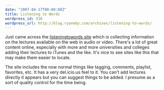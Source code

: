 ```yaml
---
date: "2007-04-17T00:00:00Z"
title: Listening to Words
wordpress_id: 510
wordpress_url: http://blog.ryaneby.com/archives/listening-to-words/
---
```

Just came across the <a href="http://www.listeningtowords.com/index.php">listeningtowords site</a> which is collecting information on the lectures available on the web in audio or video. There's a lot of great content online, especially with more and more universities and colleges adding their lectures to iTunes and the like. It's nice to see sites like this that may make them easier to locate.

The site includes the now normal things like tagging, comments, playlist, favorites, etc. It has a very del.icio.us feel to it. You can't add lectures directly it appears but you can suggest things to be added. I presume as a sort of quality control for the time being.
